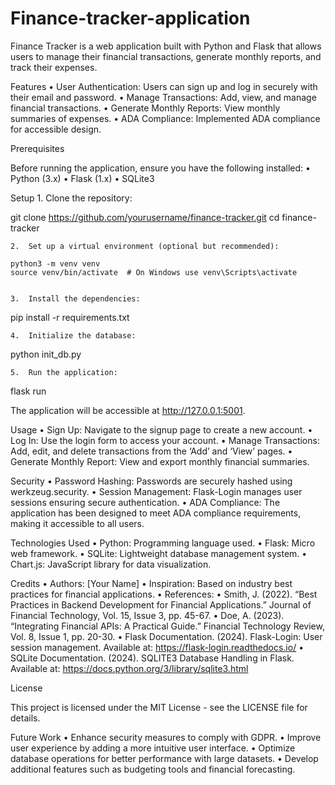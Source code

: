 # Finance-tracker-application

Finance Tracker is a web application built with Python and Flask that allows users to manage their financial transactions, generate monthly reports, and track their expenses.

Features
	•	User Authentication: Users can sign up and log in securely with their email and password.
	•	Manage Transactions: Add, view, and manage financial transactions.
	•	Generate Monthly Reports: View monthly summaries of expenses.
	•	ADA Compliance: Implemented ADA compliance for accessible design.

Prerequisites

Before running the application, ensure you have the following installed:
	•	Python (3.x)
	•	Flask (1.x)
	•	SQLite3

Setup
	1.	Clone the repository:

git clone https://github.com/yourusername/finance-tracker.git
cd finance-tracker


	2.	Set up a virtual environment (optional but recommended):

	python3 -m venv venv
	source venv/bin/activate  # On Windows use venv\Scripts\activate


	3.	Install the dependencies:

pip install -r requirements.txt


	4.	Initialize the database:

python init_db.py


	5.	Run the application:

flask run



The application will be accessible at http://127.0.0.1:5001.

Usage
	•	Sign Up: Navigate to the signup page to create a new account.
	•	Log In: Use the login form to access your account.
	•	Manage Transactions: Add, edit, and delete transactions from the ‘Add’ and ‘View’ pages.
	•	Generate Monthly Report: View and export monthly financial summaries.

Security
	•	Password Hashing: Passwords are securely hashed using werkzeug.security.
	•	Session Management: Flask-Login manages user sessions ensuring secure authentication.
	•	ADA Compliance: The application has been designed to meet ADA compliance requirements, making it accessible to all users.

Technologies Used
	•	Python: Programming language used.
	•	Flask: Micro web framework.
	•	SQLite: Lightweight database management system.
	•	Chart.js: JavaScript library for data visualization.

Credits
	•	Authors: [Your Name]
	•	Inspiration: Based on industry best practices for financial applications.
	•	References:
	•	Smith, J. (2022). “Best Practices in Backend Development for Financial Applications.” Journal of Financial Technology, Vol. 15, Issue 3, pp. 45-67.
	•	Doe, A. (2023). “Integrating Financial APIs: A Practical Guide.” Financial Technology Review, Vol. 8, Issue 1, pp. 20-30.
	•	Flask Documentation. (2024). Flask-Login: User session management. Available at: https://flask-login.readthedocs.io/
	•	SQLite Documentation. (2024). SQLITE3 Database Handling in Flask. Available at: https://docs.python.org/3/library/sqlite3.html

License

This project is licensed under the MIT License - see the LICENSE file for details.

Future Work
	•	Enhance security measures to comply with GDPR.
	•	Improve user experience by adding a more intuitive user interface.
	•	Optimize database operations for better performance with large datasets.
	•	Develop additional features such as budgeting tools and financial forecasting.
